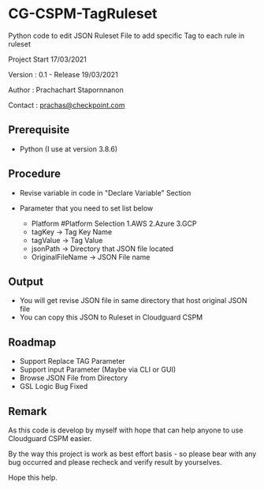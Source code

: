 # CG-CSPM-TagRuleset
Python code to edit JSON Ruleset File to add specific Tag to each rule in ruleset


Project Start 17/03/2021

Version : 0.1  -  Release 19/03/2021

Author : Prachachart Stapornnanon

Contact : prachas@checkpoint.com

Prerequisite
-
- Python (I use at version 3.8.6)

Procedure
-
- Revise variable in code in "Declare Variable" Section
- Parameter that you need to set list below
    
    - Platform  #Platform Selection 1.AWS 2.Azure 3.GCP
    - tagKey -> Tag Key Name
    - tagValue -> Tag Value
    - jsonPath -> Directory that JSON file located
    - OriginalFileName -> JSON File name

Output
-
- You will get revise JSON file in same directory that host original JSON file
- You can copy this JSON to Ruleset in Cloudguard CSPM

Roadmap
-
- Support Replace TAG Parameter
- Support input Parameter (Maybe via CLI or GUI)
- Browse JSON File from Directory 
- GSL Logic Bug Fixed

Remark
-
As this code is develop by myself with hope that can help anyone to use Cloudguard CSPM easier.

By the way this project is work as best effort basis - so please bear with any bug occurred and please recheck and verify result by yourselves.

Hope this help.